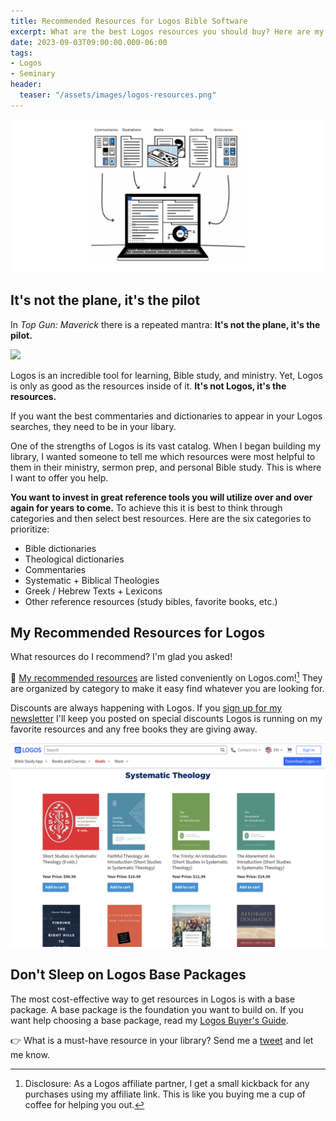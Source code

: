 ```yaml
---
title: Recommended Resources for Logos Bible Software
excerpt: What are the best Logos resources you should buy? Here are my recommendations.
date: 2023-09-03T09:00:00.000-06:00
tags:
- Logos
- Seminary
header:
  teaser: "/assets/images/logos-resources.png"
---
```

![](/assets/images/IMG_0920.jpeg) 

## It's not the plane, it's the pilot
In _Top Gun: Maverick_ there is a repeated mantra: **It's not the plane, it's the pilot.**

![](/assets/images/Rooster-top-gun-plane-pilot.GIF)

Logos is an incredible tool for learning, Bible study, and ministry. Yet, Logos is only as good as the resources inside of it. **It's not Logos, it's the resources.**

If you want the best commentaries and dictionaries to appear in your Logos searches, they need to be in your libary. 

One of the strengths of Logos is its vast catalog. When I began building my library, I wanted someone to tell me which resources were most helpful to them in their ministry, sermon prep, and personal Bible study. This is where I want to offer you help.

**You want to invest in great reference tools you will utilize over and over again for years to come.** To achieve this it is best to think through categories and then select best resources. Here are the six categories to prioritize:

* Bible dictionaries
* Theological dictionaries
* Commentaries
* Systematic + Biblical Theologies
* Greek / Hebrew Texts + Lexicons
* Other reference resources (study bibles, favorite books, etc.)

## My Recommended Resources for Logos 
What resources do I recommend? I'm glad you asked!

🙌 [My recommended resources](https://partner.logosbible.com/click.track?CID=453900&AFID=467957&nonencodedurl=https://www.logos.com/nickstapleton) are listed conveniently on Logos.com![^1] They are organized by category to make it easy find whatever you are looking for.

Discounts are always happening with Logos. If you [sign up for my newsletter](https://nickstapleton.ck.page) I'll keep you posted on special discounts Logos is running on my favorite resources and any free books they are giving away.

[![](/assets/images/IMG_0901.jpeg)](https://partner.logosbible.com/click.track?CID=453900&AFID=467957&nonencodedurl=https://www.logos.com/nickstapleton)

[^1]: Disclosure: As a Logos affiliate partner, I get a small kickback for any purchases using my affiliate link. This is like you buying me a cup of coffee for helping you out.

## Don't Sleep on Logos Base Packages
The most cost-effective way to get resources in Logos is with a base package. A base package is the foundation you want to build on. If you want help choosing a base package, read my [Logos Buyer's Guide](https://www.nickstapleton.me/logos-buyers-guide/).

👉 What is a must-have resource in your library? Send me a [tweet](http://www.twitter.com/nickstapleton) and let me know.

<script async data-uid="e75da6f296" src="https://nickstapleton.ck.page/e75da6f296/index.js"></script>
